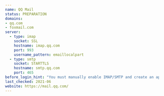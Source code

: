 ```yaml
---
name: QQ Mail
status: PREPARATION
domains:
- qq.com
- foxmail.com
server:
  - type: imap
    socket: SSL
    hostname: imap.qq.com
    port: 993
    username_pattern: emaillocalpart
  - type: smtp
    socket: STARTTLS
    hostname: smtp.qq.com
    port: 465
before_login_hint: "You must manually enable IMAP/SMTP and create an app-specific password for Delta Chat, like using QQ Mail with any other third-party mail clients."
last_checked: 2021-06
website: https://mail.qq.com/
---
```

